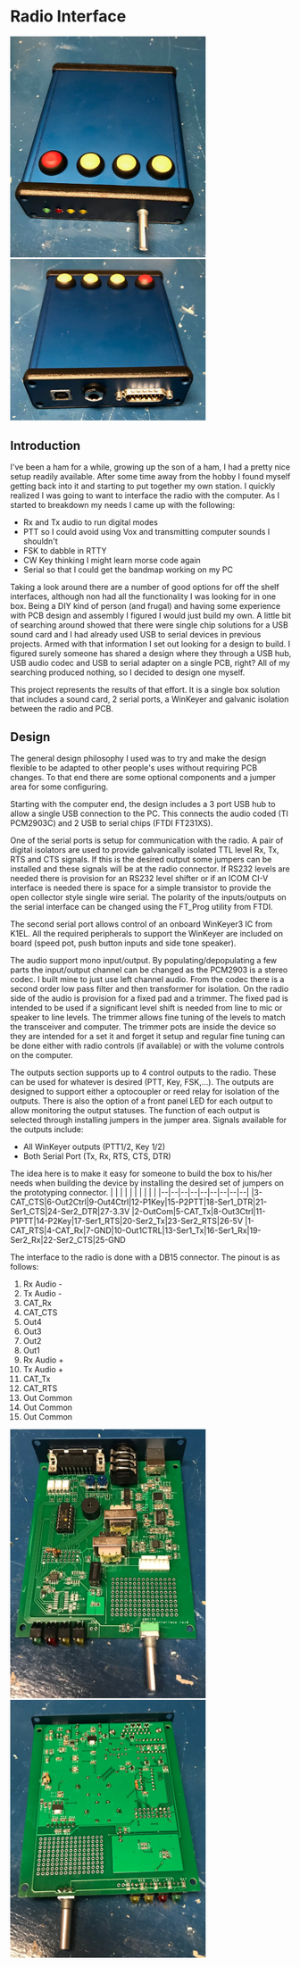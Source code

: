 # Radio Interface
<img src="Docs/front.jpg" width="350">  <img src="Docs/back.jpg" width="350">

## Introduction
I've been a ham for a while, growing up the son of a ham, I had a pretty nice setup readily available.  After some time away from the hobby I found myself getting back into it and starting to put together my own station.  I quickly realized I was going to want to interface the radio with the computer.  As I started to breakdown my needs I came up with the following:

 - Rx and Tx audio to run digital modes
 - PTT so I could avoid using Vox and transmitting computer sounds I shouldn't
 - FSK to dabble in RTTY
 - CW Key thinking I might learn morse code again
 - Serial so that I could get the bandmap working on my PC

Taking a look around there are a number of good options for off the shelf interfaces, although non had all the functionality I was looking for in one box.  Being a DIY kind of person (and frugal) and having some experience with PCB design and assembly I figured I would just build my own.  A little bit of searching around showed that there were single chip solutions for a USB sound card and I had already used USB to serial devices in previous projects.  Armed with that information I set out looking for a design to build.  I figured surely someone has shared a design where they through a USB hub, USB audio codec and USB to serial adapter on a single PCB, right?  All of my searching produced nothing, so I decided to design one myself.

This project represents the results of that effort.  It is a single box solution that includes a sound card, 2 serial ports, a WinKeyer and galvanic isolation between the radio and PCB.
## Design
The general design philosophy I used was to try and make the design flexible to be adapted to other people's uses without requiring PCB changes.  To that end there are some optional components and a jumper area for some configuring.

Starting with the computer end, the design includes a 3 port USB hub to allow a single USB connection to the PC.  This connects the audio coded (TI PCM2903C) and 2 USB to serial chips (FTDI FT231XS).

One of the serial ports is setup for communication with the radio.  A pair of digital isolators are used to provide galvanically isolated TTL level Rx, Tx, RTS and CTS signals.  If this is the desired output some jumpers can be installed and these signals will be at the radio connector.  If RS232 levels are needed there is provision for an RS232 level shifter or if an ICOM CI-V interface is needed there is space for a simple transistor to provide the open collector style single wire serial.  The polarity of the inputs/outputs on the serial interface can be changed using the FT_Prog utility from FTDI.

The second serial port allows control of an onboard WinKeyer3 IC from K1EL.  All the required peripherals to support the WinKeyer are included on board (speed pot, push button inputs and side tone speaker).

The audio support mono input/output.  By populating/depopulating a few parts the input/output channel can be changed as the PCM2903 is a stereo codec.  I built mine to just use left channel audio.  From the codec there is a second order low pass filter and then transformer for isolation.  On the radio side of the audio is provision for a fixed pad and a trimmer.  The fixed pad is intended to be used if a significant level shift is needed from line to mic or speaker to line levels.  The trimmer allows fine tuning of the levels to match the transceiver and computer.  The trimmer pots are inside the device so they are intended for a set it and forget it setup and regular fine tuning can be done either with radio controls (if available) or with the volume controls on the computer.

The outputs section supports up to 4 control outputs to the radio.  These can be used for whatever is desired (PTT, Key, FSK,...).  The outputs are designed to support either a optocoupler or reed relay for isolation of the outputs.  There is also the option of a front panel LED for each output to allow monitoring the output statuses.  The function of each output is selected through installing jumpers in the jumper area.  Signals available for the outputs include:

- All WinKeyer outputs (PTT1/2, Key 1/2)
- Both Serial Port (Tx, Rx, RTS, CTS, DTR)

The idea here is to make it easy for someone to build the box to his/her needs when building the device  by installing the desired set of jumpers on the prototyping connector.
|  |  |  |  |  |  |  |  |  |
|--|--|--|--|--|--|--|--|--|
|3-CAT_CTS|6-Out2Ctrl|9-Out4Ctrl|12-P1Key|15-P2PTT|18-Ser1_DTR|21-Ser1_CTS|24-Ser2_DTR|27-3.3V
|2-OutCom|5-CAT_Tx|8-Out3Ctrl|11-P1PTT|14-P2Key|17-Ser1_RTS|20-Ser2_Tx|23-Ser2_RTS|26-5V
|1-CAT_RTS|4-CAT_Rx|7-GND|10-Out1CTRL|13-Ser1_Tx|16-Ser1_Rx|19-Ser2_Rx|22-Ser2_CTS|25-GND

The interface to the radio is done with a DB15 connector.  The pinout is as follows:

 1. Rx Audio -
 2. Tx Audio -
 3. CAT_Rx
 4. CAT_CTS
 5. Out4
 6. Out3
 7. Out2
 8. Out1
 9. Rx Audio +
 10. Tx Audio +
 11. CAT_Tx
 12. CAT_RTS
 13. Out Common
 14. Out Common
 15. Out Common
 
 <img src="Docs/top.jpg" width="350">  <img src="Docs/bottom.jpg" width="350">
